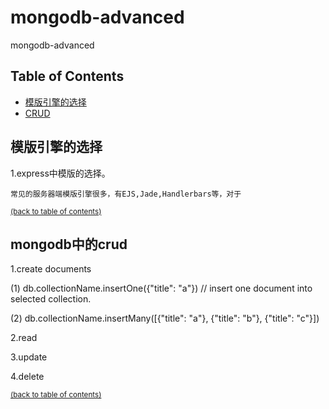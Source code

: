 # mongodb-advanced
mongodb-advanced

## Table of Contents

- [模版引擎的选择](#template-selected)
- [CRUD](#crud)

## 模版引擎的选择

1.express中模版的选择。

    常见的服务器端模版引擎很多，有EJS,Jade,Handlerbars等，对于

<sup>[(back to table of contents)](#table-of-contents)</sup>

## mongodb中的crud

1.create documents

(1) db.collectionName.insertOne({"title": "a"}) // insert one document into selected collection.

(2) db.collectionName.insertMany([{"title": "a"}, {"title": "b"}, {"title": "c"}])
    
    
2.read


3.update


4.delete


<sup>[(back to table of contents)](#table-of-contents)</sup>